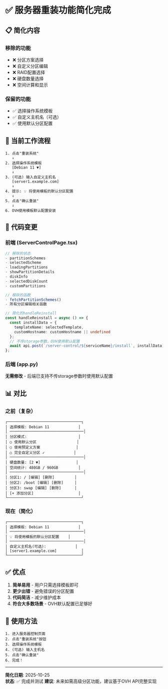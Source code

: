 # ✅ 服务器重装功能简化完成

## 📋 简化内容

### 移除的功能
- ❌ 分区方案选择
- ❌ 自定义分区编辑
- ❌ RAID配置选择
- ❌ 硬盘数量选择
- ❌ 空间计算和显示

### 保留的功能
- ✅ 选择操作系统模板
- ✅ 自定义主机名（可选）
- ✅ 使用默认分区配置

## 🎯 当前工作流程

```
1. 点击"重装系统"
   ↓
2. 选择操作系统模板
   [Debian 11 ▼]
   ↓
3. (可选) 输入自定义主机名
   [server1.example.com]
   ↓
4. 提示: 💡 将使用模板的默认分区配置
   ↓
5. 点击"确认重装"
   ↓
6. OVH使用模板默认配置安装
```

## 🔧 代码变更

### 前端 (ServerControlPage.tsx)
```typescript
// 移除的状态
- partitionSchemes
- selectedScheme
- loadingPartitions
- showPartitionDetails
- diskInfo
- selectedDiskCount
- customPartitions

// 移除的函数
- fetchPartitionSchemes()
- 所有分区编辑相关函数

// 简化的handleReinstall
const handleReinstall = async () => {
  const installData = {
    templateName: selectedTemplate,
    customHostname: customHostname || undefined
  };
  // 不传storage参数，OVH使用默认配置
  await api.post(`/server-control/${serviceName}/install`, installData);
};
```

### 后端 (app.py)
**无需修改** - 后端已支持不传storage参数时使用默认配置

## 📊 对比

### 之前（复杂）
```
┌─────────────────────────────────┐
│ 选择模板: Debian 11             │
│ ─────────────────────────────────│
│ 分区模式:                       │
│ ○ 使用默认分区                  │
│ ○ 使用预定义方案                │
│ ○ 完全自定义分区 ✓             │
│ ─────────────────────────────────│
│ 硬盘数量: [2 ▼]                │
│ 空间统计: 480GB / 960GB         │
│ ─────────────────────────────────│
│ 分区1: / [编辑] [删除]         │
│ 分区2: /boot [编辑] [删除]     │
│ 分区3: swap [编辑] [删除]      │
│ [+ 添加分区]                    │
└─────────────────────────────────┘
```

### 现在（简化）
```
┌─────────────────────────────────┐
│ 选择模板: Debian 11             │
│ ─────────────────────────────────│
│ 💡 将使用模板的默认分区配置    │
│ ─────────────────────────────────│
│ 自定义主机名(可选):             │
│ [server1.example.com]           │
└─────────────────────────────────┘
```

## ✅ 优点

1. **简单易用** - 用户只需选择模板即可
2. **更少出错** - 避免错误的分区配置
3. **代码简洁** - 减少维护成本
4. **符合大多数场景** - OVH默认配置已足够好

## 🚀 使用方法

```
1. 进入服务器控制页面
2. 点击"重装系统"按钮
3. 选择操作系统模板
4. (可选) 输入主机名
5. 点击"确认重装"
6. 完成！
```

---

**简化日期**: 2025-10-25  
**状态**: ✅ 完成并测试
**建议**: 未来如需高级分区功能，建议基于OVH API完整实现
